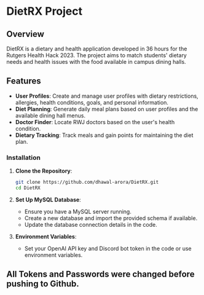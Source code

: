 # DietRX Project

## Overview
DietRX is a dietary and health application developed in 36 hours for the Rutgers Health Hack 2023. The project aims to match students' dietary needs and health issues with the food available in campus dining halls.

## Features
- **User Profiles**: Create and manage user profiles with dietary restrictions, allergies, health conditions, goals, and personal information.
- **Diet Planning**: Generate daily meal plans based on user profiles and the available dining hall menus.
- **Doctor Finder**: Locate RWJ doctors based on the user's health condition.
- **Dietary Tracking**: Track meals and gain points for maintaining the diet plan.


### Installation
1. **Clone the Repository**:
   ```sh
   git clone https://github.com/dhawal-arora/DietRX.git
   cd DietRX
   ```
   
2. **Set Up MySQL Database**:
   - Ensure you have a MySQL server running.
   - Create a new database and import the provided schema if available.
   - Update the database connection details in the code.

3. **Environment Variables**:
   - Set your OpenAI API key and Discord bot token in the code or use environment variables.
## All Tokens and Passwords were changed before pushing to Github.   
